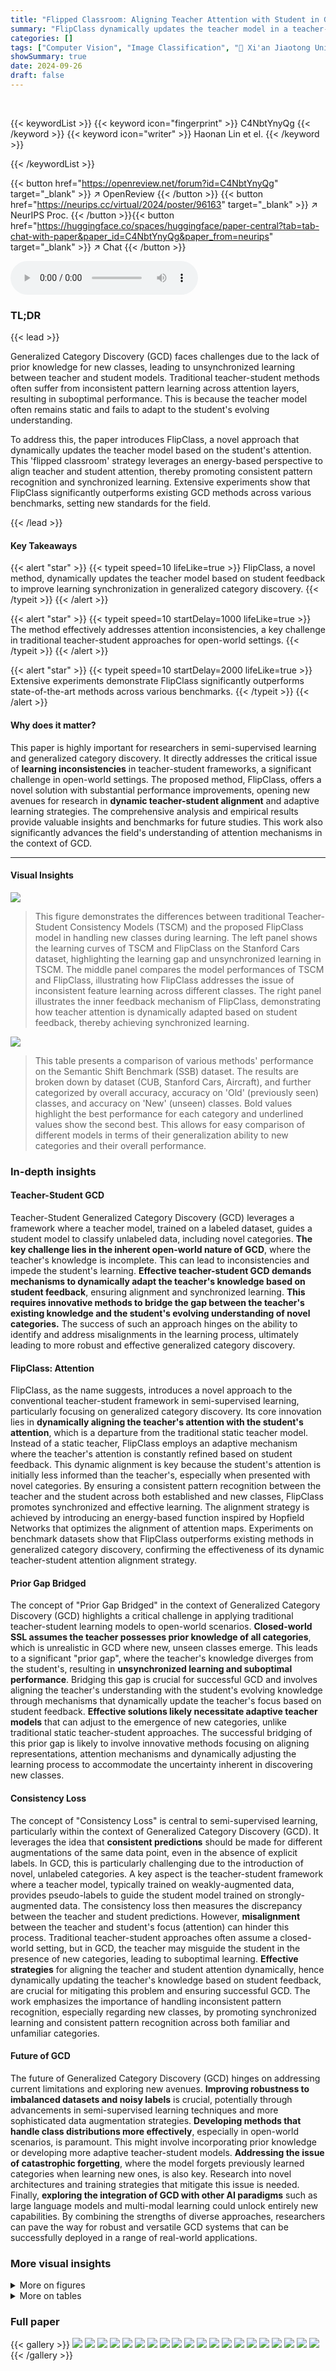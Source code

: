 ```yaml
---
title: "Flipped Classroom: Aligning Teacher Attention with Student in Generalized Category Discovery"
summary: "FlipClass dynamically updates the teacher model in a teacher-student framework to align with the student's attention, resolving learning inconsistencies and significantly improving generalized categor..."
categories: []
tags: ["Computer Vision", "Image Classification", "🏢 Xi'an Jiaotong University",]
showSummary: true
date: 2024-09-26
draft: false
---
```


<br>

{{< keywordList >}}
{{< keyword icon="fingerprint" >}} C4NbtYnyQg {{< /keyword >}}
{{< keyword icon="writer" >}} Haonan Lin et el. {{< /keyword >}}
 
{{< /keywordList >}}

{{< button href="https://openreview.net/forum?id=C4NbtYnyQg" target="_blank" >}}
↗ OpenReview
{{< /button >}}
{{< button href="https://neurips.cc/virtual/2024/poster/96163" target="_blank" >}}
↗ NeurIPS Proc.
{{< /button >}}{{< button href="https://huggingface.co/spaces/huggingface/paper-central?tab=tab-chat-with-paper&paper_id=C4NbtYnyQg&paper_from=neurips" target="_blank" >}}
↗ Chat
{{< /button >}}



<audio controls>
    <source src="https://ai-paper-reviewer.com/C4NbtYnyQg/podcast.wav" type="audio/wav">
    Your browser does not support the audio element.
</audio>


### TL;DR


{{< lead >}}

Generalized Category Discovery (GCD) faces challenges due to the lack of prior knowledge for new classes, leading to unsynchronized learning between teacher and student models.  Traditional teacher-student methods often suffer from inconsistent pattern learning across attention layers, resulting in suboptimal performance. This is because the teacher model often remains static and fails to adapt to the student's evolving understanding.



To address this, the paper introduces FlipClass, a novel approach that dynamically updates the teacher model based on the student's attention.  This 'flipped classroom' strategy leverages an energy-based perspective to align teacher and student attention, thereby promoting consistent pattern recognition and synchronized learning.  Extensive experiments show that FlipClass significantly outperforms existing GCD methods across various benchmarks, setting new standards for the field.

{{< /lead >}}


#### Key Takeaways

{{< alert "star" >}}
{{< typeit speed=10 lifeLike=true >}} FlipClass, a novel method, dynamically updates the teacher model based on student feedback to improve learning synchronization in generalized category discovery. {{< /typeit >}}
{{< /alert >}}

{{< alert "star" >}}
{{< typeit speed=10 startDelay=1000 lifeLike=true >}} The method effectively addresses attention inconsistencies, a key challenge in traditional teacher-student approaches for open-world settings. {{< /typeit >}}
{{< /alert >}}

{{< alert "star" >}}
{{< typeit speed=10 startDelay=2000 lifeLike=true >}} Extensive experiments demonstrate FlipClass significantly outperforms state-of-the-art methods across various benchmarks. {{< /typeit >}}
{{< /alert >}}

#### Why does it matter?
This paper is highly important for researchers in semi-supervised learning and generalized category discovery.  It directly addresses the critical issue of **learning inconsistencies** in teacher-student frameworks, a significant challenge in open-world settings. The proposed method, FlipClass, offers a novel solution with substantial performance improvements, opening new avenues for research in **dynamic teacher-student alignment** and adaptive learning strategies. The comprehensive analysis and empirical results provide valuable insights and benchmarks for future studies. This work also significantly advances the field's understanding of attention mechanisms in the context of GCD.

------
#### Visual Insights



![](https://ai-paper-reviewer.com/C4NbtYnyQg/figures_1_1.jpg)

> This figure demonstrates the differences between traditional Teacher-Student Consistency Models (TSCM) and the proposed FlipClass model in handling new classes during learning. The left panel shows the learning curves of TSCM and FlipClass on the Stanford Cars dataset, highlighting the learning gap and unsynchronized learning in TSCM. The middle panel compares the model performances of TSCM and FlipClass, illustrating how FlipClass addresses the issue of inconsistent feature learning across different classes. The right panel illustrates the inner feedback mechanism of FlipClass, demonstrating how teacher attention is dynamically adapted based on student feedback, thereby achieving synchronized learning.





![](https://ai-paper-reviewer.com/C4NbtYnyQg/tables_6_1.jpg)

> This table presents a comparison of various methods' performance on the Semantic Shift Benchmark (SSB) dataset.  The results are broken down by dataset (CUB, Stanford Cars, Aircraft), and further categorized by overall accuracy, accuracy on 'Old' (previously seen) classes, and accuracy on 'New' (unseen) classes.  Bold values highlight the best performance for each category and underlined values show the second best.  This allows for easy comparison of different models in terms of their generalization ability to new categories and their overall performance.





### In-depth insights


#### Teacher-Student GCD
Teacher-Student Generalized Category Discovery (GCD) leverages a framework where a teacher model, trained on a labeled dataset, guides a student model to classify unlabeled data, including novel categories.  **The key challenge lies in the inherent open-world nature of GCD**, where the teacher's knowledge is incomplete. This can lead to inconsistencies and impede the student's learning.  **Effective teacher-student GCD demands mechanisms to dynamically adapt the teacher's knowledge based on student feedback**, ensuring alignment and synchronized learning.  **This requires innovative methods to bridge the gap between the teacher's existing knowledge and the student's evolving understanding of novel categories.**  The success of such an approach hinges on the ability to identify and address misalignments in the learning process, ultimately leading to more robust and effective generalized category discovery.

#### FlipClass: Attention
FlipClass, as the name suggests, introduces a novel approach to the conventional teacher-student framework in semi-supervised learning, particularly focusing on generalized category discovery.  Its core innovation lies in **dynamically aligning the teacher's attention with the student's attention**, which is a departure from the traditional static teacher model.  Instead of a static teacher, FlipClass employs an adaptive mechanism where the teacher's attention is constantly refined based on student feedback. This dynamic alignment is key because the student's attention is initially less informed than the teacher's, especially when presented with novel categories. By ensuring a consistent pattern recognition between the teacher and the student across both established and new classes, FlipClass promotes synchronized and effective learning.  The alignment strategy is achieved by introducing an energy-based function inspired by Hopfield Networks that optimizes the alignment of attention maps. Experiments on benchmark datasets show that FlipClass outperforms existing methods in generalized category discovery, confirming the effectiveness of its dynamic teacher-student attention alignment strategy.

#### Prior Gap Bridged
The concept of "Prior Gap Bridged" in the context of Generalized Category Discovery (GCD) highlights a critical challenge in applying traditional teacher-student learning models to open-world scenarios.  **Closed-world SSL assumes the teacher possesses prior knowledge of all categories**, which is unrealistic in GCD where new, unseen classes emerge. This leads to a significant "prior gap", where the teacher's knowledge diverges from the student's, resulting in **unsynchronized learning and suboptimal performance**. Bridging this gap is crucial for successful GCD and involves aligning the teacher's understanding with the student's evolving knowledge through mechanisms that dynamically update the teacher's focus based on student feedback.  **Effective solutions likely necessitate adaptive teacher models** that can adjust to the emergence of new categories, unlike traditional static teacher-student approaches.  The successful bridging of this prior gap is likely to involve innovative methods focusing on aligning representations, attention mechanisms and dynamically adjusting the learning process to accommodate the uncertainty inherent in discovering new classes.

#### Consistency Loss
The concept of "Consistency Loss" is central to semi-supervised learning, particularly within the context of Generalized Category Discovery (GCD).  It leverages the idea that **consistent predictions** should be made for different augmentations of the same data point, even in the absence of explicit labels. In GCD, this is particularly challenging due to the introduction of novel, unlabeled categories.  A key aspect is the teacher-student framework where a teacher model, typically trained on weakly-augmented data, provides pseudo-labels to guide the student model trained on strongly-augmented data. The consistency loss then measures the discrepancy between the teacher and student predictions. However, **misalignment** between the teacher and student's focus (attention) can hinder this process.  Traditional teacher-student approaches often assume a closed-world setting, but in GCD, the teacher may misguide the student in the presence of new categories, leading to suboptimal learning.  **Effective strategies** for aligning the teacher and student attention dynamically, hence dynamically updating the teacher's knowledge based on student feedback, are crucial for mitigating this problem and ensuring successful GCD.  The work emphasizes the importance of handling inconsistent pattern recognition, especially regarding new classes, by promoting synchronized learning and consistent pattern recognition across both familiar and unfamiliar categories.

#### Future of GCD
The future of Generalized Category Discovery (GCD) hinges on addressing current limitations and exploring new avenues.  **Improving robustness to imbalanced datasets and noisy labels** is crucial, potentially through advancements in semi-supervised learning techniques and more sophisticated data augmentation strategies.  **Developing methods that handle class distributions more effectively**, especially in open-world scenarios, is paramount. This might involve incorporating prior knowledge or developing more adaptive teacher-student models.  **Addressing the issue of catastrophic forgetting**, where the model forgets previously learned categories when learning new ones, is also key.  Research into novel architectures and training strategies that mitigate this issue is needed. Finally, **exploring the integration of GCD with other AI paradigms** such as large language models and multi-modal learning could unlock entirely new capabilities. By combining the strengths of diverse approaches, researchers can pave the way for robust and versatile GCD systems that can be successfully deployed in a range of real-world applications.


### More visual insights

<details>
<summary>More on figures
</summary>


![](https://ai-paper-reviewer.com/C4NbtYnyQg/figures_2_1.jpg)

> This figure demonstrates the challenges of applying traditional semi-supervised learning (SSL) methods to the task of Generalized Category Discovery (GCD). The left panel shows that the quality of pseudo-labels generated by SSL models is significantly lower for new classes than for old classes.  The middle panel shows that the consistency loss, a common objective function in SSL, converges slower for new classes in GCD. The right panel shows that SSL models tend to misclassify new classes as old classes more frequently than vice versa, indicating a bias towards previously seen categories.


![](https://ai-paper-reviewer.com/C4NbtYnyQg/figures_4_1.jpg)

> The figure demonstrates the attention heatmaps for both teacher and student models across different attention layers (left).  The heatmaps visually represent where the models focus their attention on the input image.  The right side shows the energy trend across training epochs. Lower energy indicates better alignment and less discrepancy between the teacher and student's pattern recognition.  The visualization highlights how the proposed method aligns teacher and student attention, improving learning consistency.


![](https://ai-paper-reviewer.com/C4NbtYnyQg/figures_5_1.jpg)

> This figure illustrates the FlipClass framework, which dynamically updates the teacher's attention based on student feedback. The teacher's attention is adjusted to align with the student's attention, promoting synchronized learning. The framework consists of a transformer encoder, projectors for the teacher and student, and a consistency loss (Lcons) and a representation learning loss (Lrep). The consistency loss ensures that the teacher and student produce consistent predictions, while the representation learning loss encourages the model to learn effective representations.


![](https://ai-paper-reviewer.com/C4NbtYnyQg/figures_7_1.jpg)

> The figure shows the ablation study results for the FlipClass model. It demonstrates the importance of three key components: strong augmentations, attention alignment, and regularization.  Removing any one of these components significantly reduces the model's performance across multiple datasets (CUB, SCars, Aircraft, CIFAR-10, and CIFAR-100). The results highlight the synergistic effect of these components in achieving high accuracy, especially for new classes.


![](https://ai-paper-reviewer.com/C4NbtYnyQg/figures_8_1.jpg)

> This figure shows the comparison of accuracy and representation alignment among different strategies: initial state, logits alignment, consistency loss, and the proposed method (FlipClass).  The visualization uses t-SNE to project high-dimensional feature embeddings into 2D space for both teacher and student models, colored red and blue respectively.  The color intensity represents the density of data points.  The figure demonstrates how the proposed method improves representation alignment and accuracy, especially for 'New' classes, which lack explicit supervision.


![](https://ai-paper-reviewer.com/C4NbtYnyQg/figures_8_2.jpg)

> This figure compares different attention alignment methods and analyzes the categorization errors with various update rates.  Subfigure (a) shows a comparison of attention alignment methods, highlighting the effectiveness of the proposed teacher-attention update strategy. Subfigure (b) displays categorization errors on CIFAR100 and CUB datasets, illustrating how different update rates affect the model's robustness and reduce prediction bias for 'False Old' and 'False New' classes.


![](https://ai-paper-reviewer.com/C4NbtYnyQg/figures_9_1.jpg)

> The figure demonstrates that aligning attention between the teacher and student improves energy dynamics and enhances performance. The left part shows the performance regarding attention-update layers across different epochs, indicating that deeper layers (8-11) generally yield better accuracy. The right part compares the representation quality and class-wise accuracy between InfoSieve and FlipClass, demonstrating that FlipClass offers superior representation learning and accuracy.  Specifically, FlipClass's representations are more compact, resulting in less confusion between classes, and it performs significantly better on tail classes.


![](https://ai-paper-reviewer.com/C4NbtYnyQg/figures_9_2.jpg)

> This figure compares the visualization of the CUB dataset's features using t-SNE and PCA dimensionality reduction techniques by InfoSieve and FlipClass.  The visualization highlights that FlipClass produces more distinct and well-separated clusters, indicating improved cluster separation and compactness compared to InfoSieve.


![](https://ai-paper-reviewer.com/C4NbtYnyQg/figures_21_1.jpg)

> This figure shows the comparison of representation discrepancy between old and new classes before and after training. The left part shows the misalignment of student and teacher representations, especially for new classes. The right part shows the learning unsynchronization between teacher and student. The learning gap and learning regression indicate the learning progress is not synchronized, especially for new classes.


![](https://ai-paper-reviewer.com/C4NbtYnyQg/figures_21_2.jpg)

> This figure shows a comparison of the learning curves between traditional Teacher-Student Consistency Models (TSCM) and the proposed FlipClass model.  The left panel demonstrates the learning gap and unsynchronized learning in the TSCM approach, particularly for new classes. The middle panel highlights the superior performance of FlipClass in aligning teacher and student learning, resulting in improved consistency.  The right panel illustrates the inner feedback mechanism of FlipClass, where the teacher dynamically adjusts its attention based on student feedback, promoting synchronized learning and consistency between old and new classes.


![](https://ai-paper-reviewer.com/C4NbtYnyQg/figures_22_1.jpg)

> This figure compares the learning curves of the traditional Teacher-Student Consistency Model (TSCM) and the proposed FlipClass model on the Stanford Cars and CUB datasets.  The learning curves show the accuracy of the teacher and student models over epochs for both old and new classes.  FlipClass demonstrates significantly better synchronized and stable learning compared to the TSCM, indicating that its attention alignment strategy leads to more consistent and effective learning across all classes.


![](https://ai-paper-reviewer.com/C4NbtYnyQg/figures_22_2.jpg)

> This figure shows the attention heatmaps for different layers in the vision transformer network when processing images from the Stanford Cars dataset.  The heatmaps reveal a pattern where deeper layers focus more on specific, localized features (like a car's headlights or wheels), while shallower layers attend to more general features (like the overall shape or color of the car). This is evidence that attention alignment is effective at improving transfer learning and helping the model recognize both old and new car classes more effectively. The aligned attention improves performance because it addresses the learning gap and discrepancies often encountered with existing semi-supervised learning techniques in open-world scenarios.


![](https://ai-paper-reviewer.com/C4NbtYnyQg/figures_23_1.jpg)

> This figure compares the performance of traditional Teacher-Student Consistency Models (TSCM) and the proposed FlipClass model on the Stanford Cars dataset. The left panel shows the learning curves, highlighting the significant learning gap and unsynchronized learning in TSCM compared to FlipClass. The middle panel illustrates the model comparison, emphasizing the difference in how TSCM and FlipClass handle data from new classes (Dnew). The right panel visually explains FlipClass's inner feedback mechanism, demonstrating how it dynamically updates the teacher's attention to align with the student's focus, achieving better learning synchronization.


![](https://ai-paper-reviewer.com/C4NbtYnyQg/figures_26_1.jpg)

> This figure compares the clustering performance of three different methods: GCD, InfoSieve, and FlipClass, on the Cifar-10 and Cifar-100 datasets.  Each method's output is visualized using t-SNE, a dimensionality reduction technique. The plots show how well each method separates the data points into their respective clusters based on class labels.  By visually comparing the cluster distributions, we can gain insights into the effectiveness of each method in clustering data points of similar classes together, and separating clusters of different classes.


![](https://ai-paper-reviewer.com/C4NbtYnyQg/figures_26_2.jpg)

> This figure compares the learning effects of traditional Teacher-Student Consistency Models (TSCM) and the proposed FlipClass model on the Stanford Cars dataset. The left panel shows the learning curves, highlighting the learning gap and unsynchronized learning of TSCM compared to the synchronized learning of FlipClass. The middle panel visually compares the two models, demonstrating FlipClass's improved consistency in handling new classes. The right panel illustrates the inner feedback mechanism of FlipClass, emphasizing how teacher attention dynamically adapts to student attention, leading to better alignment and learning.


![](https://ai-paper-reviewer.com/C4NbtYnyQg/figures_27_1.jpg)

> This figure compares the performance of traditional teacher-student models and the proposed FlipClass model in Generalized Category Discovery (GCD). The left panel shows the learning curves, demonstrating that FlipClass achieves better learning synchronization between the teacher and student.  The middle panel illustrates how FlipClass addresses the challenges of inconsistent pattern learning. Finally, the right panel details the inner feedback mechanism in FlipClass, showing how teacher attention adapts based on student feedback.


![](https://ai-paper-reviewer.com/C4NbtYnyQg/figures_28_1.jpg)

> This figure shows the performance of FlipClass on Cifar-100 and CUB datasets when varying the number of old classes used for training. The results show that the performance is relatively stable across different proportions of old classes, demonstrating the robustness of FlipClass in handling various numbers of known classes.


</details>




<details>
<summary>More on tables
</summary>


![](https://ai-paper-reviewer.com/C4NbtYnyQg/tables_7_1.jpg)
> This table presents the performance of various methods on the Semantic Shift Benchmark (SSB), a dataset designed to evaluate the ability of models to generalize to new categories.  The results are broken down by dataset (CUB, Stanford Cars, Aircraft), and performance is measured across all classes, old classes (seen during training), and new classes (unseen during training). Bold values indicate the best performance for each metric, and underlined values indicate the second-best. The table allows for a comparison of different methods' ability to handle both previously seen and novel categories.

![](https://ai-paper-reviewer.com/C4NbtYnyQg/tables_23_1.jpg)
> This table presents the performance comparison of various methods on the Semantic Shift Benchmark (SSB) dataset for generalized category discovery.  The results are broken down by dataset (CUB, Stanford Cars, Aircraft), and further categorized into overall accuracy ('All'), accuracy on known classes ('Old'), and accuracy on novel classes ('New').  Bold values highlight the best performance for each category, while underlined values show the second-best performance.  The results show the effectiveness of the proposed method, FlipClass, compared to several state-of-the-art approaches.

![](https://ai-paper-reviewer.com/C4NbtYnyQg/tables_24_1.jpg)
> This table presents the performance comparison of various methods on the Semantic Shift Benchmark (SSB) dataset for generalized category discovery.  The results are categorized by dataset (CUB, Stanford Cars, Aircraft), and further broken down into overall accuracy, and accuracy for old and new categories. Bold values indicate the best result for each category and underlined values indicate the second-best result. This table shows that FlipClass significantly outperforms other state-of-the-art methods across various datasets and metrics.

![](https://ai-paper-reviewer.com/C4NbtYnyQg/tables_24_2.jpg)
> This table presents the performance evaluation results of various methods on the Semantic Shift Benchmark (SSB) dataset. The results are categorized into overall accuracy (All), accuracy on old classes (Old), and accuracy on new classes (New). The best and second-best results are highlighted in bold and underlined, respectively.  Different backbones are used for different models. The table shows the effectiveness of different GCD methods on three fine-grained image recognition datasets: CUB, Stanford Cars, and Aircraft.

![](https://ai-paper-reviewer.com/C4NbtYnyQg/tables_25_1.jpg)
> This table presents the performance comparison of various methods on the Semantic Shift Benchmark (SSB) dataset, across three fine-grained image recognition datasets: CUB, Stanford Cars, and Aircraft. The performance is measured by accuracy (All, Old, and New classes) and averaged across all three datasets. Bold values indicate the best performance, while underlined values show the second best performance for each category.

![](https://ai-paper-reviewer.com/C4NbtYnyQg/tables_25_2.jpg)
> This table presents the results of various methods on the Semantic Shift Benchmark (SSB), a dataset designed for evaluating generalized category discovery (GCD) methods.  The table shows the accuracy achieved by each method on three different datasets (CUB, Stanford Cars, and Aircraft) for all images, images from known classes, and images from novel classes. The results are categorized by the backbone used (DINO or DINOv2).  Bold values highlight the best performance for each category, while underlined values indicate the second-best performance. This allows for a comparison of the proposed FlipClass method against state-of-the-art GCD approaches.

![](https://ai-paper-reviewer.com/C4NbtYnyQg/tables_27_1.jpg)
> This table presents the performance comparison of various methods on the Semantic Shift Benchmark (SSB) dataset.  The methods are evaluated across three different fine-grained image recognition datasets: CUB, Stanford Cars, and Aircraft.  Performance is measured by accuracy, broken down into overall accuracy, accuracy on old classes, and accuracy on new classes. Bold values highlight the best performance for each category, and underlined values show the second-best performance. The table provides an overall comparison of the different methods for generalized category discovery.

![](https://ai-paper-reviewer.com/C4NbtYnyQg/tables_28_1.jpg)
> This table presents the results of the proposed FlipClass model and other state-of-the-art methods on the Semantic Shift Benchmark (SSB) dataset.  The SSB dataset consists of three fine-grained image recognition datasets: CUB, Stanford Cars, and Aircraft. The table shows the accuracy of each method on each dataset, broken down by all classes ('All'), old classes ('Old'), and new classes ('New'). Bold values indicate the best performance for each category, while underlined values show the second-best performance.

</details>




### Full paper

{{< gallery >}}
<img src="https://ai-paper-reviewer.com/C4NbtYnyQg/1.png" class="grid-w50 md:grid-w33 xl:grid-w25" />
<img src="https://ai-paper-reviewer.com/C4NbtYnyQg/2.png" class="grid-w50 md:grid-w33 xl:grid-w25" />
<img src="https://ai-paper-reviewer.com/C4NbtYnyQg/3.png" class="grid-w50 md:grid-w33 xl:grid-w25" />
<img src="https://ai-paper-reviewer.com/C4NbtYnyQg/4.png" class="grid-w50 md:grid-w33 xl:grid-w25" />
<img src="https://ai-paper-reviewer.com/C4NbtYnyQg/5.png" class="grid-w50 md:grid-w33 xl:grid-w25" />
<img src="https://ai-paper-reviewer.com/C4NbtYnyQg/6.png" class="grid-w50 md:grid-w33 xl:grid-w25" />
<img src="https://ai-paper-reviewer.com/C4NbtYnyQg/7.png" class="grid-w50 md:grid-w33 xl:grid-w25" />
<img src="https://ai-paper-reviewer.com/C4NbtYnyQg/8.png" class="grid-w50 md:grid-w33 xl:grid-w25" />
<img src="https://ai-paper-reviewer.com/C4NbtYnyQg/9.png" class="grid-w50 md:grid-w33 xl:grid-w25" />
<img src="https://ai-paper-reviewer.com/C4NbtYnyQg/10.png" class="grid-w50 md:grid-w33 xl:grid-w25" />
<img src="https://ai-paper-reviewer.com/C4NbtYnyQg/11.png" class="grid-w50 md:grid-w33 xl:grid-w25" />
<img src="https://ai-paper-reviewer.com/C4NbtYnyQg/12.png" class="grid-w50 md:grid-w33 xl:grid-w25" />
<img src="https://ai-paper-reviewer.com/C4NbtYnyQg/13.png" class="grid-w50 md:grid-w33 xl:grid-w25" />
<img src="https://ai-paper-reviewer.com/C4NbtYnyQg/14.png" class="grid-w50 md:grid-w33 xl:grid-w25" />
<img src="https://ai-paper-reviewer.com/C4NbtYnyQg/15.png" class="grid-w50 md:grid-w33 xl:grid-w25" />
<img src="https://ai-paper-reviewer.com/C4NbtYnyQg/16.png" class="grid-w50 md:grid-w33 xl:grid-w25" />
<img src="https://ai-paper-reviewer.com/C4NbtYnyQg/17.png" class="grid-w50 md:grid-w33 xl:grid-w25" />
<img src="https://ai-paper-reviewer.com/C4NbtYnyQg/18.png" class="grid-w50 md:grid-w33 xl:grid-w25" />
<img src="https://ai-paper-reviewer.com/C4NbtYnyQg/19.png" class="grid-w50 md:grid-w33 xl:grid-w25" />
<img src="https://ai-paper-reviewer.com/C4NbtYnyQg/20.png" class="grid-w50 md:grid-w33 xl:grid-w25" />
{{< /gallery >}}